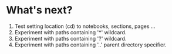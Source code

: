 # What's next?
1. Test setting location (cd) to notebooks, sections, pages ...
2. Experiment with paths containing '*' wildcard.
3. Experiment with paths containing '?' wildcard.
4. Experiment with paths containing '..' parent directory specifier.